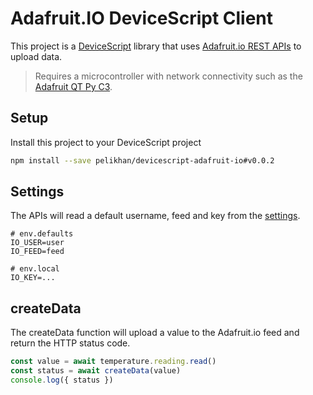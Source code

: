 # Adafruit.IO DeviceScript Client

This project is a [DeviceScript](https://microsoft.github.io/devicescript/) library that uses [Adafruit.io REST APIs](https://io.adafruit.com/api/docs/#create-data) to upload data.

> Requires a microcontroller with network connectivity such as the [Adafruit QT Py C3](https://microsoft.github.io/devicescript/devices/esp32/adafruit-qt-py-c3).

## Setup

Install this project to your DeviceScript project

```bash
npm install --save pelikhan/devicescript-adafruit-io#v0.0.2
```

## Settings

The APIs will read a default username, feed and key from the [settings](https://microsoft.github.io/devicescript/developer/settings).

```.env
# env.defaults
IO_USER=user
IO_FEED=feed
```

```.env
# env.local
IO_KEY=...
```

## createData

The createData function will upload a value to the Adafruit.io feed
and return the HTTP status code.

```ts
const value = await temperature.reading.read()
const status = await createData(value)
console.log({ status })
```
